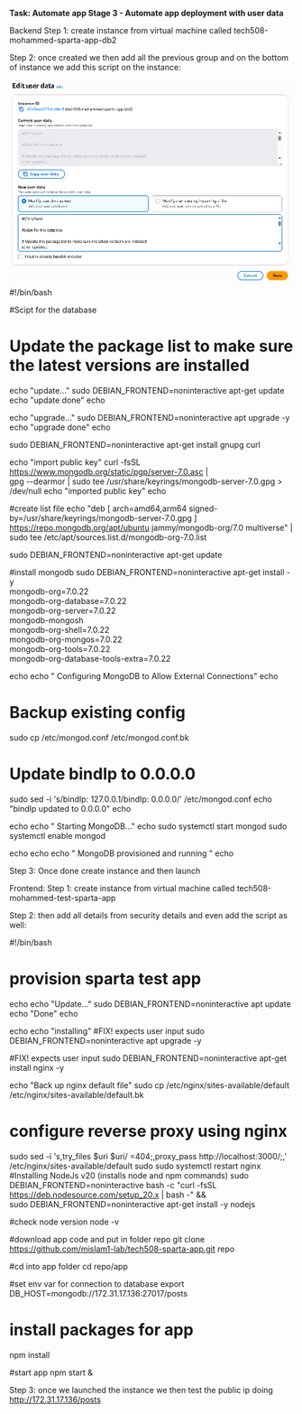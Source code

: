 
**Task: Automate app Stage 3 - Automate app deployment with user data**

Backend 
Step 1: create instance from virtual machine called tech508-mohammed-sparta-app-db2

Step 2: once created we then add all the previous group and on the bottom of instance we add this script on the instance: 


![alt text](image-95.png)
#!/bin/bash
 
#Scipt for the database
 
# Update the package list to make sure the latest versions are installed
echo "update..."
sudo DEBIAN_FRONTEND=noninteractive apt-get update
echo "update done"
echo
 
echo "upgrade..."
sudo DEBIAN_FRONTEND=noninteractive apt upgrade -y
echo "upgrade done"
echo
 
sudo DEBIAN_FRONTEND=noninteractive apt-get install gnupg curl
 
echo "import public key"
curl -fsSL https://www.mongodb.org/static/pgp/server-7.0.asc | \
gpg --dearmor | sudo tee /usr/share/keyrings/mongodb-server-7.0.gpg > /dev/null
echo "imported public key"
echo
 
#create list file
echo "deb [ arch=amd64,arm64 signed-by=/usr/share/keyrings/mongodb-server-7.0.gpg ] https://repo.mongodb.org/apt/ubuntu jammy/mongodb-org/7.0 multiverse" | sudo tee /etc/apt/sources.list.d/mongodb-org-7.0.list
 
sudo DEBIAN_FRONTEND=noninteractive apt-get update
 
#install mongodb
sudo DEBIAN_FRONTEND=noninteractive apt-get install -y \
   mongodb-org=7.0.22 \
   mongodb-org-database=7.0.22 \
   mongodb-org-server=7.0.22 \
   mongodb-mongosh \
   mongodb-org-shell=7.0.22 \
   mongodb-org-mongos=7.0.22 \
   mongodb-org-tools=7.0.22 \
   mongodb-org-database-tools-extra=7.0.22
 
   echo
echo " Configuring MongoDB to Allow External Connections"
echo
 
# Backup existing config
sudo cp /etc/mongod.conf /etc/mongod.conf.bk
 
# Update bindIp to 0.0.0.0
sudo sed -i 's/bindIp: 127.0.0.1/bindIp: 0.0.0.0/' /etc/mongod.conf
echo "bindIp updated to 0.0.0.0"
echo
 
echo
echo " Starting MongoDB..."
echo
sudo systemctl start mongod
sudo systemctl enable mongod
 
echo
echo
echo " MongoDB provisioned and running "
echo

Step 3: Once done create instance and then launch

Frontend:
Step 1: create instance from virtual machine called tech508-mohammed-test-sparta-app

Step 2: then add all details from security details and even add the script as well:

#!/bin/bash
# provision sparta test app

echo
echo "Update..."
sudo DEBIAN_FRONTEND=noninteractive apt update
echo "Done"
echo

echo
echo "installing"
#FIX! expects user input
sudo DEBIAN_FRONTEND=noninteractive apt upgrade -y

#FIX! expects user input
sudo DEBIAN_FRONTEND=noninteractive apt-get install nginx -y

echo "Back up nginx default file"
sudo cp /etc/nginx/sites-available/default /etc/nginx/sites-available/default.bk

# configure reverse proxy using nginx
sudo sed -i 's,try_files $uri $uri/ =404;,proxy_pass http://localhost:3000/;,' /etc/nginx/sites-available/default
sudo sudo systemctl restart nginx 
#Installing NodeJs v20 (installs node and npm commands)
sudo DEBIAN_FRONTEND=noninteractive bash -c "curl -fsSL https://deb.nodesource.com/setup_20.x | bash -" && \
sudo DEBIAN_FRONTEND=noninteractive apt-get install -y nodejs

#check node version
node -v

#download app code and put in folder repo
git clone https://github.com/mislam1-lab/tech508-sparta-app.git repo

#cd into app folder
cd repo/app

#set env var for connection to database
export DB_HOST=mongodb://172.31.17.136:27017/posts

# install packages for app
npm install

#start app
npm start &

Step 3: once we launched the instance we then test the public ip doing http://172.31.17.136/posts 
